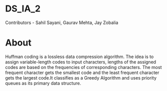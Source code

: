 # DS_IA_2
Contributors - Sahil Sayani, Gaurav Mehta, Jay Zobalia

# About
Huffman coding is a lossless data compression algorithm. The idea is to assign variable-length codes to input characters, lengths of the assigned codes are based on the frequencies of corresponding characters. The most frequent character gets the smallest code and the least frequent character gets the largest code.It classifies as a Greedy Algorithm and uses priority queues as its primary data structure.
